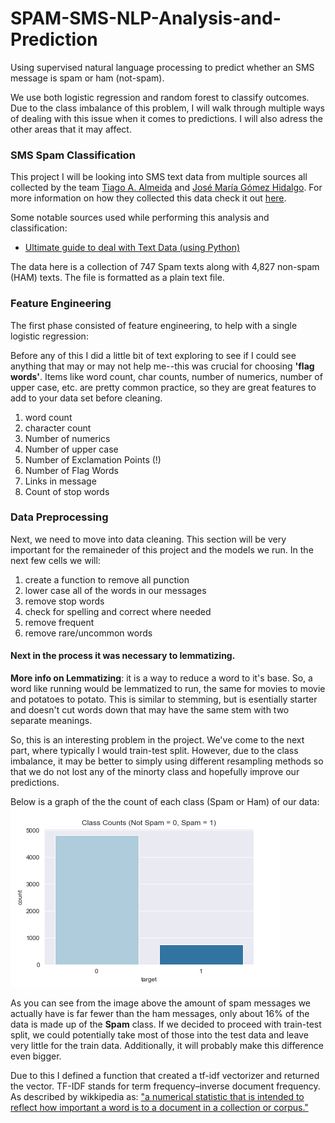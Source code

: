# SPAM-SMS-NLP-Analysis-and-Prediction
Using supervised natural language processing to predict whether an SMS message is spam or ham (not-spam).

We use both logistic regression and random forest to classify outcomes. Due to the class imbalance of this problem, I will walk through multiple ways of dealing with this issue when it comes to predictions. I will also adress the other areas that it may affect.

### SMS Spam Classification

This project I will be looking into SMS text data from multiple sources all collected by the team [Tiago A. Almeida](http://dcomp.sor.ufscar.br/talmeida/) and [José María Gómez Hidalgo](http://www.esp.uem.es/jmgomez). For more information on how they collected this data check it out [here](http://www.dt.fee.unicamp.br/~tiago/smsspamcollection/).

Some notable sources used while performing this analysis and classification: 
- [Ultimate guide to deal with Text Data (using Python)](https://www.analyticsvidhya.com/blog/2018/02/the-different-methods-deal-text-data-predictive-python/)

The data here is a collection of 747 Spam texts along with 4,827 non-spam (HAM) texts. The file is formatted as a plain text file.

### Feature Engineering
The first phase consisted of feature engineering, to help with a single logistic regression:

Before any of this I did a little bit of text exploring to see if I could see anything that may or may not help me--this was crucial for choosing __'flag words'__. Items like word count, char counts, number of numerics, number of upper case, etc. are pretty common practice, so they are great features to add to your data set before cleaning. 

1. word count
2. character count
3. Number of numerics
4. Number of upper case
5. Number of Exclamation Points (!)
6. Number of Flag Words
7. Links in message
8. Count of stop words

### Data Preprocessing

Next, we need to move into data cleaning. This section will be very important for the remaineder of this project and the models we run. In the next few cells we will:
1. create a function to remove all punction
2. lower case all of the words in our messages
3. remove stop words
4. check for spelling and correct where needed
5. remove frequent
6. remove rare/uncommon words

#### Next in the process it was necessary to lemmatizing. 
__More info on Lemmatizing__: it is a way to reduce a word to it's base. So, a word like running would be lemmatized to run, the same for movies to movie and potatoes to potato. This is similar to stemming, but is esentially starter and doesn't cut words down that may have the same stem with two separate meanings.

So, this is an interesting problem in the project. We've come to the next part, where typically I would train-test split. However, due to the class imbalance, it may be better to simply using different resampling methods so that we do not lost any of the minorty class and hopefully improve our predictions.

Below is a graph of the the count of each class (Spam or Ham) of our data:
![class imbalance](class_imbalance.png)

As you can see from the image above the amount of spam messages we actually have is far fewer than the ham messages, only about 16% of the data is made up of the __Spam__ class. If we decided to proceed with train-test split, we could potentially take most of those into the test data and leave very little for the train data. Additionally, it will probably make this difference even bigger. 

Due to this I defined a function that created a tf-idf vectorizer and returned the vector. TF-IDF stands for term frequency–inverse document frequency. As described by wikkipedia as: ["a numerical statistic that is intended to reflect how important a word is to a document in a collection or corpus."](https://en.wikipedia.org/wiki/Tf–idf)

